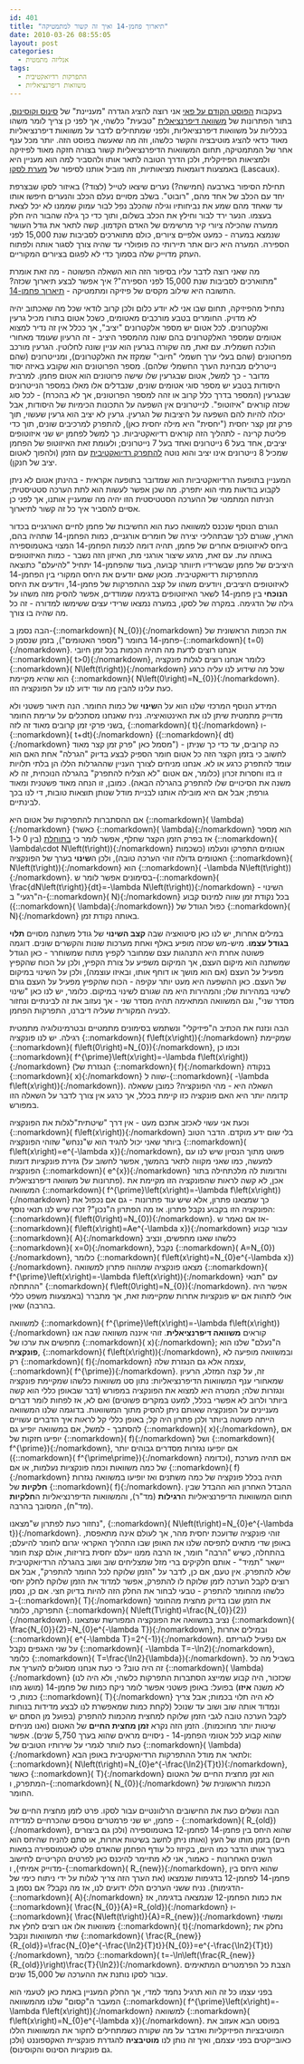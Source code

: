 ```yaml
---
id: 401
title: "תיארוך פחמן-14 ואיך זה קשור למתמטיקה"
date: 2010-03-26 08:55:05
layout: post
categories: 
  - אנליזה מתמטית
tags: 
  - התפרקות רדיואקטיבית
  - משוואות דיפרנציאליות
---
```

בעקבות <a href="http://www.gadial.net/?p=393">הפוסט הקודם על פאי</a> אני רוצה להציג הגדרה "מעניינת" של <a href="http://he.wikipedia.org/wiki/%D7%98%D7%A8%D7%99%D7%92%D7%95%D7%A0%D7%95%D7%9E%D7%98%D7%A8%D7%99%D7%94">סינוס וקוסינוס</a>, בתור הפתרונות של <a href="http://he.wikipedia.org/wiki/%D7%9E%D7%A9%D7%95%D7%95%D7%90%D7%94_%D7%93%D7%99%D7%A4%D7%A8%D7%A0%D7%A6%D7%99%D7%90%D7%9C%D7%99%D7%AA">משוואה דיפרנציאלית</a> "טבעית" כלשהי, אך לפני כן צריך לומר משהו בכלליות על משוואות דיפרנציאליות, ולפני שמתחילים לדבר על משוואות דיפרנציאליות מאוד כדאי להציג מוטיבציה והקשר כלשהו, וזה מה שאעשה בפוסט הזה. יותר מכל ענף אחר של המתמטיקה, תחום המשוואות הדיפרנציאליות קשור בצורה חזקה מאוד לפיזיקה ולמציאות הפיזיקלית, ולכן הדרך הטובה לתאר אותו ולהסביר למה הוא מעניין היא באמצעות דוגמאות מציאותיות, וזה מוביל אותנו לסיפור של <a href="http://en.wikipedia.org/wiki/Lascaux">מערת לסקו</a> (Lascaux).

תחילת הסיפור בארבעה (חמישה?) נערים שיצאו לטייל (לצוד?) באיזור לסקו שבצרפת יחד עם הכלב של אחד מהם, "רובוט". בשלב מסויים נעלם הכלב והנערים חיפשו אותו עד שאחד מהם שמע את נביחותיו וגילה שהכלב נפל לבור עמוק שממנו לא יכל לצאת בעצמו. הנער ירד לבור וחילץ את הכלב בשלום, ותוך כדי כך גילה שהבור היה חלק ממערה שהכילה ציורי קיר מרשימים של האדם הקדמון. קשה לתאר את גודל העושר שנמצא במערה - כמעט אלפיים ציורים, כולם מתוארכים לסביבות שנת 15,000 לפני הספירה. המערה היא כיום אתר תיירותי כה פופולרי עד שהיה צורך לסגור אותה ולפתוח העתק מדוייק שלה בסמוך כדי לא לפגום בציורים המקוריים.

מה שאני רוצה לדבר עליו בסיפור הזה הוא השאלה הפשוטה - מה זאת אומרת "מתוארכים לסביבות שנת 15,000 לפני הספירה"? איך אפשר לבצע תיארוך שכזה? התשובה היא שילוב מקסים של פיזיקה ומתמטיקה - <a href="http://he.wikipedia.org/wiki/%D7%AA%D7%99%D7%90%D7%A8%D7%95%D7%9A_%D7%A4%D7%97%D7%9E%D7%9F-14">תיארוך פחמן-14</a>.

נתחיל מהפיזיקה, תחום שבו אני לא יודע כלום ולכן קרוב לודאי שכל מה שאכתוב יהיה לא מדויק. החומרים בטבע מורכבים מאטומים, כשכל אטום בתורו מכיל גרעין ואלקטרונים. לכל אטום יש מספר אלקטרונים "יציב", אך ככלל אין זה נדיר למצוא אטומים שמספר האלקטרונים בהם שונה מהמספר היציב - זה הרעיון שעומד מאחורי הולכה חשמלית. עם זאת, מה שקורה בגרעין הוא עניין שונה לחלוטין. הגרעין מורכב מפרוטונים (שהם בעלי ערך חשמלי "חיובי" שמקזז את האלקטרונים), ומנייטרונים (שהם נייטרלים מבחינת הערך החשמלי שלהם). מספר הפרוטונים הוא שקובע באיזה יסוד מדובר - כך למשל, אטום שבגרעין שלו שישה פרוטונים הוא אטום פחמן. למרבית היסודות בטבע יש מספר סוגי אטומים שונים, שנבדלים אלו מאלו במספר הנייטרונים שבגרעין (המספר בדרך כלל קרוב או זהה למספר הפרוטונים, אך לא בהכרח) - לכל סוג שכזה קוראים "איזוטופ". לנייטרונים אין השפעה על התכונות הכימיות של היסודות, אבל יכולה להיות להם השפעה על היציבות של הגרעין. גרעין לא יציב הוא גרעין שעשוי, תוך פרק זמן קצר יחסית ("יחסית" היא מילה יחסית כאן), להתפרק למרכיבים שונים, תוך כדי פליטת קרינה - לתהליך הזה קוראים רדיואקטיביות. כך למשל לפחמן יש שני איזוטופים יציבים, אחד בעל 6 נייטרונים ואחד בעל 7 נייטרונים; ולעומת זאת האיזוטופ של הפחמן שמכיל 8 נייטרונים אינו יציב והוא נוטה <a href="http://he.wikipedia.org/wiki/%D7%A8%D7%93%D7%99%D7%95%D7%90%D7%A7%D7%98%D7%99%D7%91%D7%99%D7%95%D7%AA">להתפרק רדיואקטיבית</a> עם הזמן (ולהפוך לאטום יציב של חנקן).

המעניין בתופעת הרדיואקטיביות הוא שמדובר בתופעה אקראית - בהינתן אטום לא ניתן לקבוע בודאות מתי הוא יתפרק. מה שכן אפשר לעשות הוא לתת הערכה סטטיסטית; הניתוח המתמטי של ההערכה הסטטיסטית הזו יהיה מה שמעניין אותנו, אך לפני כן אסיים להסביר איך כל זה קשור לתיארוך.

הגורם הנוסף שנכנס למשוואה כעת הוא החשיבות של פחמן לחיים האורגניים בכדור הארץ, שגורם לכך שבתהליכי יצירה של חומרים אורגניים, כמות הפחמן-14 שתהיה בהם, ביחס לאיזוטופים אחרים של פחמן, תהיה דומה לכמות הפחמן-14 המצוי באטמוספירה באותה עת. עם זאת, מרגע שיצור אורגני מת, האיזון הזה נשבר - כמות האיזוטופים היציבים של פחמן שבשרידיו תיוותר קבועה, בעוד שהפחמן-14 יתחיל "להיעלם" כתוצאה מהתפרקות רדיואקטיבית. מכאן שאם יודעים את היחס המקורי בין הפחמן-14 לאיזוטופים היציבים, ויודעים משהו על קצב ההתפרקות של פחמן-14, ויודעים את היחס <strong>הנוכחי</strong> בין פחמן-14 לשאר האיזוטופים בדגימה שמודדים, אפשר להסיק מזה משהו על גילה של הדגימה. במקרה של לסקו, במערה נמצאו שרידי עצים ששימשו למדורה - זה כל מה שהיה בו צורך.

הבה נסמן ב-{::nomarkdown}\( N_{0}\){:/nomarkdown} את הכמות הראשונית של פחמן-14 בחומר ("מספר האטומים"), בזמן שנסמן כ-{::nomarkdown}\( t=0\){:/nomarkdown}. אנחנו רוצים לדעת מה תהיה הכמות בכל זמן חיובי {::nomarkdown}\( t&gt;0\){:/nomarkdown}, כלומר אנחנו רוצים לגלות פונקציה {::nomarkdown}\( N\left(t\right)\){:/nomarkdown} שכל מה שידוע לנו עליה כרגע הוא שהיא מקיימת {::nomarkdown}\( N\left(0\right)=N_{0}\){:/nomarkdown}. כעת עלינו להבין מה עוד ידוע לנו על הפונקציה הזו.

המידע הנוסף המרכזי שלנו הוא על ה<strong>שינוי</strong> של כמות החומר. הנה תיאור פשטני ולא מדוייק מתמטית שיתן לנו את האינטואיציה. נניח שאנחנו מסתכלים על ערימת החומר בשני פרקי זמן קרובים מאוד זה לזה, {::nomarkdown}\( t\){:/nomarkdown} ו-{::nomarkdown}\( t+dt\){:/nomarkdown} ({::nomarkdown}\( dt\){:/nomarkdown} מסמל כאן "פרק זמן קצר מאוד") - כה קרובים, עד כדי כך שניתן לחשוב כי בזמן הקצר הזה כל אטום חומר הספיק לבצע בדיוק "הגרלה" אחת האם הוא עומד להתפרק כרגע או לא. אנחנו מניחים לצורך העניין שההגרלות הללו הן בלתי תלויות זו בזו וחסרות זכרון (כלומר, אם אטום "לא הצליח להתפרק" בהגרלה הנוכחית, זה לא משנה את הסיכויים שלו להתפרק בהגרלה הבאה). כמובן, זו הנחה מאוד פשטנית ומאוד גורפת; אבל אם היא מובילה אותנו לבניית מודל שנותן תוצאות טובות, די לנו בכך לבינתיים.

אם ההסתברות להתפרקות של אטום היא {::nomarkdown}\( \lambda\){:/nomarkdown} (כאשר {::nomarkdown}\( \lambda\){:/nomarkdown} הוא מספר בין 0 ל-1) אז בפרק הזמן הקצר שחלף, אפשר לומר כי <a href="http://he.wikipedia.org/wiki/%D7%AA%D7%95%D7%97%D7%9C%D7%AA">בתוחלת</a> {::nomarkdown}\( \lambda\cdot N\left(t\right)\){:/nomarkdown} אטומים התפרקו ונעלמו (כשכמות האטומים גדולה זוהי הערכה טובה), ולכן ה<strong>שינוי</strong> בערך של הפונקציה {::nomarkdown}\( N\left(t\right)\){:/nomarkdown} הוא {::nomarkdown}\( -\lambda N\left(t\right)\){:/nomarkdown}. בסימונים אפשר לומר ש-{::nomarkdown}\( \frac{dN\left(t\right)}{dt}=-\lambda N\left(t\right)\){:/nomarkdown} - השינוי ה"רגעי" ב-{::nomarkdown}\( N\){:/nomarkdown} בכל נקודת זמן שווה למינוס קבוע ({::nomarkdown}\( \lambda\){:/nomarkdown}) כפול הגודל של {::nomarkdown}\( N\){:/nomarkdown} באותה נקודת זמן.

במילים אחרות, יש לנו כאן סיטואציה שבה <strong>קצב השינוי</strong> של גודל משתנה מסויים <strong>תלוי בגודל עצמו</strong>. מיש-מש שכזה מופיע באלף ואחת מערכות שונות והקשרים שונים. דוגמה פשוטה אחרת היא התנהגות עצם שמחובר לקפיץ מתוח שמשוחרר - כאן הגודל שמשתנה הוא מיקום העצם, אך המיקום משפיע על צורת הקפיץ, ולכן על הכוח שהקפיץ מפעיל על העצם (אם הוא מושך או דוחף אותו, ובאיזו עוצמה), ולכן על השינוי במיקום של העצם. כאן ההשפעה היא מעט יותר עקיפה - הכוח שהקפיץ מפעיל על העצם גורם לשינוי במהירות שלו; והמהירות היא מה שגורם לשינוי במיקום. כלומר, יש לנו כאן "שינוי מסדר שני", וגם המשוואה המתאימה תהיה מסדר שני - אך נעזוב את זה לבינתיים ונחזור לבעיה המקורית שעליה דיברנו, התפרקות הפחמן.

הבה ונזנח את הכתיב ה"פיזיקלי" ונשתמש בסימונים מתמטיים ובטרמינולוגיה מתמטית רגילה. יש לנו פונקציה {::nomarkdown}\( f\left(x\right)\){:/nomarkdown} שמקיימת {::nomarkdown}\( f\left(0\right)=N_{0}\){:/nomarkdown}, וכמו כן {::nomarkdown}\( f^{\prime}\left(x\right)=-\lambda f\left(x\right)\){:/nomarkdown} (הנגזרת של {::nomarkdown}\( f\){:/nomarkdown} בנקודה {::nomarkdown}\( x\){:/nomarkdown} שווה ל-{::nomarkdown}\( -\lambda f\left(x\right)\){:/nomarkdown}). השאלה היא - מהי הפונקציה? כמובן ששאלה קדומה יותר היא האם פונקציה כזו קיימת בכלל, אך כרגע אין צורך לדבר על השאלה הזו במפורש.

וכעת אני עשוי לאכזב אתכם מעט - אין דרך "שיטתית"לגלות את הפונקציה {::nomarkdown}\( f\left(x\right)\){:/nomarkdown} בלי שום ידע מוקדם. הדבר הטוב ביותר שאני יכול להגיד הוא ש"ננחש" שזוהי הפונקציה {::nomarkdown}\( f\left(x\right)=e^{-\lambda x}\){:/nomarkdown}, פשוט מתוך הנסיון שיש לנו עם גזירת פונקציות דומות (למעשה, כמו שאני מקווה לתאר בהמשך, אפשר לחשוב על הפונקציה {::nomarkdown}\( e^{x}\){:/nomarkdown} והדומות לה מלכתחילה בתור פתרונות של משוואה דיפרנציאלית). אכן, לא קשה לראות שהפונקציה הזו מקיימת את המשוואה {::nomarkdown}\( f^{\prime}\left(x\right)=-\lambda f\left(x\right)\){:/nomarkdown} כך שמצאנו פתרון, אלא שיש עוד פתרונות - גם אם נכפול את הפונקציה הזו בקבוע נקבל פתרון. אז מה הפתרון ה"נכון"? זכרו שיש לנו תנאי נוסף: {::nomarkdown}\( f\left(0\right)=N_{0}\){:/nomarkdown}. אז אם נאמר ש-{::nomarkdown}\( f\left(x\right)=Ae^{-\lambda x}\){:/nomarkdown} עבור קבוע {::nomarkdown}\( A\){:/nomarkdown} כלשהו שאנו מחפשים, ונציב {::nomarkdown}\( x=0\){:/nomarkdown}, נקבל {::nomarkdown}\( A=N_{0}\){:/nomarkdown}, כלומר {::nomarkdown}\( f\left(x\right)=N_{0}e^{-\lambda x}\){:/nomarkdown}. מצאנו פונקציה שמהווה פתרון למשוואה {::nomarkdown}\( f^{\prime}\left(x\right)=-\lambda f\left(x\right)\){:/nomarkdown} עם "תנאי ההתחלה" {::nomarkdown}\( f\left(0\right)=N_{0}\){:/nomarkdown}. אפשר היה אולי לתהות אם יש פונקציות אחרות שמקיימות זאת, אך מתברר (באמצעות משפט כללי בהרבה) שאין.

למשוואה {::nomarkdown}\( f^{\prime}\left(x\right)=-\lambda f\left(x\right)\){:/nomarkdown} קוראים <strong>משוואה דיפרנציאלית</strong>. זוהי איננה משוואה שבה אנו מחפשים את ערכו של {::nomarkdown}\( x\){:/nomarkdown}; ה"נעלם" שלנו הוא <strong>פונקציה</strong>, {::nomarkdown}\( f\left(x\right)\){:/nomarkdown}, ובמשוואה מופיעה לא רק {::nomarkdown}\( f\){:/nomarkdown} עצמה אלא גם הנגזרת שלה, {::nomarkdown}\( f^{\prime}\){:/nomarkdown}. זה, על קצה המזלג, הרעיון שמאחורי ענף המשוואות הדיפרנציאליות: נתון סט משוואות כלשהו שמקיימת פונקציה ונגזרות שלה; המטרה היא למצוא את הפונקציה במפורש (דבר שבאופן כללי הוא קשה ביותר ולרוב לא אפשרי בכלל, למעט במקרים פשוטים) ואם לא, אז לפחות לומר דברים מעניינים על הפונקציה שאותם ניתן להסיק מתוך המשוואות. בדוגמה שלנו המשוואה הייתה פשוטה ביותר ולכן פתרון היה קל; באופן כללי קל לראות איך הדברים עשויים להסתבך - למשל, אם במשוואה יופיע גם {::nomarkdown}\( x\){:/nomarkdown}, אם יופיעו חזקות של {::nomarkdown}\( f\){:/nomarkdown} ושל {::nomarkdown}\( f^{\prime}\){:/nomarkdown}, אם יופיעו נגזרות מסדרים גבוהים יותר ({::nomarkdown}\( f^{\prime\prime}\){:/nomarkdown} וכדומה), אם תהיה מערכת של כמה משוואות וכמה פונקציות נעלמות, או אם {::nomarkdown}\( f\){:/nomarkdown} תהיה בכלל פונקציה של כמה משתנים ואז יופיעו במשוואה נגזרות <strong>חלקיות</strong> של {::nomarkdown}\( f\){:/nomarkdown}. ההבדל האחרון הוא ההבדל שבין תחום המשוואות הדיפרנציאליות ה<strong>רגילות</strong> (מד"ר), והמשוואות הדיפרנציאליות ה<strong>חלקיות</strong> (מד"ח), המסובך בהרבה.

נחזור כעת לפתרון ש"מצאנו", {::nomarkdown}\( N\left(t\right)=N_{0}e^{-\lambda t}\){:/nomarkdown}. זוהי פונקציה שדועכת יחסית מהר, אך לעולם אינה מתאפסת, באופן שדי מתאים לתפיסה שלנו את האופן שבו התהליך האקראי יגרום לחומר להיעלם; בהתחלה, כשיש "הרבה" חומר, אז הרבה ממנו ייעלם יחסית בזריזות, אולם קצת חומר יישאר "תמיד" - אותם חלקיקים ברי מזל שמצליחים שוב ושוב בהגרלה הרדיואקטיבית שלא להתפרק. אין טעם, אם כן, לדבר על "הזמן שלוקח לכל החומר להתפרק", אבל אם רוצים לקבל הערכה לזמן שלוקח לו להתפרק, אפשר למדוד את הזמן שלוקח לחלק יחסי כלשהו מהחומר להתפרק - טבעי לבחור את החלק הזה להיות בדיוק חצי. אם כן, נסמן ב-{::nomarkdown}\( T\){:/nomarkdown} את הזמן שבו בדיוק מחצית מהחומר התפרקה, כלומר {::nomarkdown}\( N\left(T\right)=\frac{N_{0}}{2}\){:/nomarkdown}. נציב במשוואה את הפונקציה המפורשת שמצאנו {::nomarkdown}\( \frac{N_{0}}{2}=N_{0}e^{-\lambda T}\){:/nomarkdown}, ובמילים אחרות {::nomarkdown}\( e^{-\lambda T}=2^{-1}\){:/nomarkdown}. אם נפעיל לוגריתם על שני האגפים נקבל {::nomarkdown}\( -\lambda T=-\ln2\){:/nomarkdown}, כלומר {::nomarkdown}\( T=\frac{\ln2}{\lambda}\){:/nomarkdown}. בשביל מה כל זה היה טוב? כי כעת אנחנו מסוגלים להעריך את {::nomarkdown}\( \lambda\){:/nomarkdown} (שכזכור, היה קבוע שמייצג הסתברות התפרקות כלשהי, ולא היה לנו מושג מהו) בפועל: באופן פשטני אפשר לומר ניקח כמות של פחמן-14 (לא משנה <strong>איזו</strong> כמות, כי {::nomarkdown}\( T\){:/nomarkdown} לא היה תלוי בכמות; אבל צריך לקחת כמות שמאפשרת לנו לבצע מדידות בנוחות) ונמדוד אותה שוב ושוב עד שנוכל לקבל הערכה טובה לגבי הזמן שלוקח למחצית מהכמות להתפרק (בפועל מן הסתם יש שיטות יותר מחוכמות). הזמן הזה נקרא <strong>זמן מחצית החיים</strong> של האטום (ואנו מניחים שהוא קבוע לכל אטומי הפחמן-14 - ניסויים מראים שהוא בערך 5,750 שנים). אפשר כעת לוותר לגמרי על שירותיו הטובים של {::nomarkdown}\( \lambda\){:/nomarkdown} ולתאר את מודל ההתפרקות הרדיואקטיבית באופן הבא: {::nomarkdown}\( N\left(t\right)=N_{0}e^{-\frac{\ln2}{T}t}\){:/nomarkdown}, כאשר {::nomarkdown}\( T\){:/nomarkdown} הוא זמן מחצית החיים של האטום המתפרק, ו-{::nomarkdown}\( N_{0}\){:/nomarkdown} הכמות הראשונית של החומר.

הבה ונשלים כעת את החישובים הרלוונטיים עבור לסקו. פרט לזמן מחצית החיים של פחמן, יש שני פרמטרים נוספים שהכרחיים למדידה - {::nomarkdown}\( R_{old}\){:/nomarkdown}, שהוא היחס בין פחמן-14 לפחמן-12 באטמוספירה (ולכן גם ביצורים חיים) בזמן מותו של העץ (ואותו ניתן לחשב בשיטות אחרות, או סתם להניח שהיחס הוא בערך אותו הדבר כמו היום, בקיזוז כל עודף הפחמן שהאדם פלט לאטמוספירה במאות השנים האחרונות - כאמור, אני לא מתיימר להיכנס כאן לפרטים הקריטיים לחישוב מדוייק אמיתי), ו-{::nomarkdown}\( R_{new}\){:/nomarkdown}, שהוא היחס בין פחמן-14 לפחמן-12 בדגימות שנמצאו (את הערך הזה צריך לגלות על ידי ניתוח כימי של הדגימות). נניח ששני הערכים הללו ידועים לנו, אז מה נקבל? אם נסמן ב-{::nomarkdown}\( A\){:/nomarkdown} את כמות הפחמן-12 שנמצאה בדגימה, אז {::nomarkdown}\( \frac{N_{0}}{A}=R_{old}\){:/nomarkdown} ו-{::nomarkdown}\( \frac{N\left(t\right)}{A}=R_{new}\){:/nomarkdown} ומשתי משוואות אלו אנו רוצים לחלץ את {::nomarkdown}\( t\){:/nomarkdown}; נחלק את שתי המשוואות ונקבל {::nomarkdown}\( \frac{R_{new}}{R_{old}}=\frac{N_{0}e^{-\frac{\ln2}{T}t}}{N_{0}}=e^{-\frac{\ln2}{T}t}\){:/nomarkdown}, כלומר {::nomarkdown}\( t=-\ln\left(\frac{R_{new}}{R_{old}}\right)\frac{T}{\ln2}\){:/nomarkdown}. הצבת כל הפרמטרים המתאימים עבור לסקו נותנת את ההערכה של 15,000 שנים.

בפני עצמו כל זה הוא תרגיל נחמד למדי, אך החלק המעניין באמת כאן לטעמי הוא המעבר ה"קסום" שלנו מהמשוואה {::nomarkdown}\( f^{\prime}\left(x\right)=-\lambda f\left(x\right)\){:/nomarkdown} למשוואה {::nomarkdown}\( f\left(x\right)=N_{0}e^{-\lambda x}\){:/nomarkdown}. בפוסט הבא אעזוב את המוטיבציות הפיזיקליות ואדבר על מה שקורה כשמתחילים לחקור את המשוואות הללו כאובייקטים בפני עצמם, ואיך זה נותן לנו <strong>מוטיבציה</strong> להגדרת פונקציית האקספוננט (ולכן גם פונקציות הסינוס והקוסינוס).
